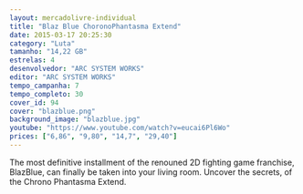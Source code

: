 ```yaml
---
layout: mercadolivre-individual
title: "Blaz Blue ChoronoPhantasma Extend"
date: 2015-03-17 20:25:30
category: "Luta"
tamanho: "14,22 GB"
estrelas: 4
desenvolvedor: "ARC SYSTEM WORKS"
editor: "ARC SYSTEM WORKS"
tempo_campanha: 7
tempo_completo: 30
cover_id: 94
cover: "blazblue.png"
background_image: "blazblue.jpg"
youtube: "https://www.youtube.com/watch?v=eucai6Pl6Wo"
prices: ["6,86", "9,80", "14,7", "29,40"]
---
```


The most definitive installment of the renouned 2D fighting game franchise, BlazBlue, can finally be taken into your living room. Uncover the secrets, of the Chrono Phantasma Extend.
